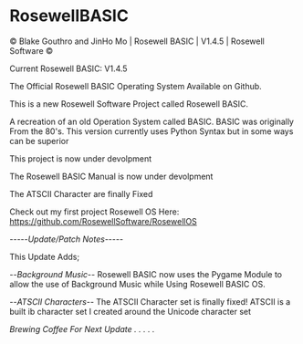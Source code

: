 # RosewellBASIC

© Blake Gouthro and JinHo Mo | Rosewell BASIC | V1.4.5 | Rosewell Software ©

Current Rosewell BASIC: V1.4.5

The Official Rosewell BASIC Operating System Available on Github.

This is a new Rosewell Software Project called Rosewell BASIC.

A recreation of an old Operation System called BASIC.
BASIC was originally From the 80's.
This version currently uses Python Syntax but in some ways can be superior

This project is now under devolpment

The Rosewell BASIC Manual is now under devolpment

The ATSCII Character are finally Fixed

Check out my first project Rosewell OS Here:
https://github.com/RosewellSoftware/RosewellOS

-----*Update/Patch Notes*-----

This Update Adds;

--*Background Music*-- Rosewell BASIC now uses the Pygame Module to allow the use of Background Music while Using Rosewell BASIC OS.

--*ATSCII Characters*-- The ATSCII Character set is finally fixed! ATSCII is a built ib character set I created around the Unicode character set

*Brewing Coffee For Next Update . . . . .*
